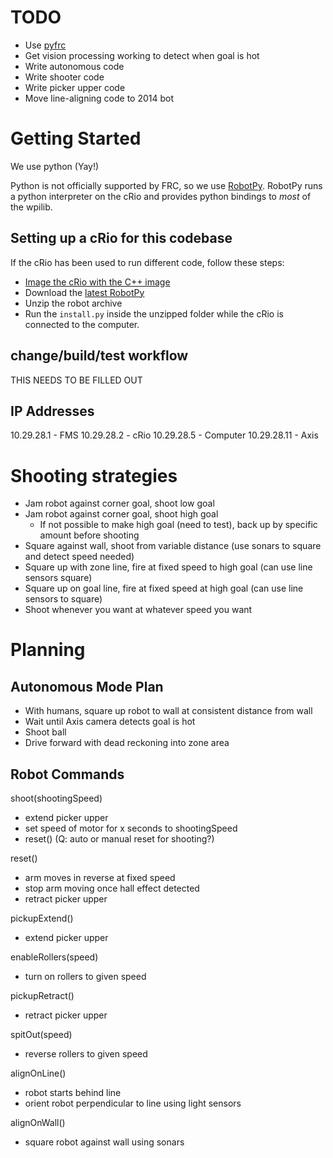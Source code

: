 # TODO

* Use [pyfrc](https://github.com/robotpy/pyfrc)
* Get vision processing working to detect when goal is hot
* Write autonomous code
* Write shooter code
* Write picker upper code
* Move line-aligning code to 2014 bot

# Getting Started

We use python (Yay!)

Python is not officially supported by FRC, so we use [RobotPy](http://firstforge.wpi.edu/sf/projects/robotpy). RobotPy runs a python interpreter on the cRio and provides
python bindings to *most* of the wpilib.

## Setting up a cRio for this codebase

If the cRio has been used to run different code, follow these steps:

* [Image the cRio with the C++ image](http://wpilib.screenstepslive.com/s/3120/m/8559/l/89727-imaging-your-crio)
* Download the [latest RobotPy](http://firstforge.wpi.edu/sf/frs/do/listReleases/projects.robotpy/frs.robotpy)
* Unzip the robot archive
* Run the `install.py` inside the unzipped folder while the cRio is connected to the computer.

## change/build/test workflow

THIS NEEDS TO BE FILLED OUT

## IP Addresses

10.29.28.1   - FMS
10.29.28.2   - cRio
10.29.28.5   - Computer
10.29.28.11 - Axis

# Shooting strategies

* Jam robot against corner goal, shoot low goal
* Jam robot against corner goal, shoot high goal
  - If not possible to make high goal (need to test), back up by specific amount before shooting
* Square against wall, shoot from variable distance (use sonars to square and detect speed needed)
* Square up with zone line, fire at fixed speed to high goal (can use line sensors square)
* Square up on goal line, fire at fixed speed at high goal (can use line sensors to square)
* Shoot whenever you want at whatever speed you want

# Planning

## Autonomous Mode Plan

* With humans, square up robot to wall at consistent distance from wall
* Wait until Axis camera detects goal is hot
* Shoot ball 
* Drive forward with dead reckoning into zone area

## Robot Commands

shoot(shootingSpeed)
  - extend picker upper
  - set speed of motor for x seconds to shootingSpeed
  - reset() (Q: auto or manual reset for shooting?)

reset()
  - arm moves in reverse at fixed speed
  - stop arm moving once hall effect detected
  - retract picker upper

pickupExtend()
  - extend picker upper

enableRollers(speed)
  - turn on rollers to given speed

pickupRetract()
  - retract picker upper

spitOut(speed)
  - reverse rollers to given speed

alignOnLine() 
  - robot starts behind line
  - orient robot perpendicular to line using light sensors

alignOnWall()
  - square robot against wall using sonars 


